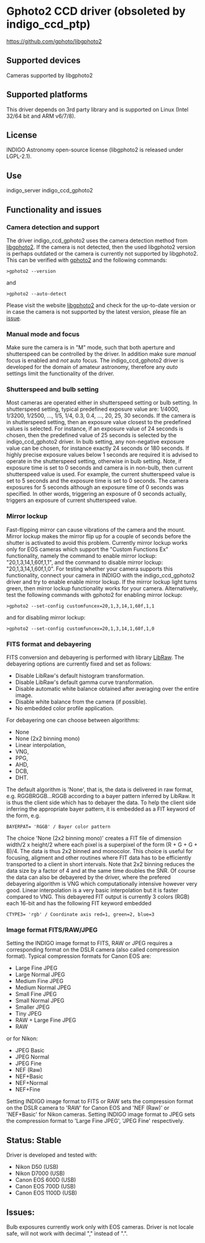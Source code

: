 # Gphoto2 CCD driver (obsoleted by indigo_ccd_ptp)

https://github.com/gphoto/libgphoto2

## Supported devices

Cameras supported by libgphoto2

## Supported platforms

This driver depends on 3rd party library and is supported on Linux (Intel 32/64 bit and ARM v6/7/8).

## License

INDIGO Astronomy open-source license (libgphoto2 is released under LGPL-2.1).

## Use

indigo_server indigo_ccd_gphoto2

## Functionality and issues

### Camera detection and support
The driver indigo_ccd_gphoto2 uses the camera detection method from [libgphoto2](https://github.com/gphoto/libgphoto2).
If the camera is not detected, then the used libgphoto2 version is perhaps outdated or
the camera is currently not supported by libgphoto2.
This can be verified with [gphoto2](https://github.com/gphoto/gphoto2) and the following commands:
```
>gphoto2 --version
```
and
```
>gphoto2 --auto-detect
```
Please visit the website [libgphoto2](https://github.com/gphoto/libgphoto2) and check for the
up-to-date version or in case the camera is not supported by the latest version, please
file an [issue](https://github.com/gphoto/libgphoto2/issues).

### Manual mode and focus
Make sure the camera is in "M" mode, such that both aperture and shutterspeed can be controlled by the driver.
In addition make sure *manual* focus is enabled and *not* auto focus. The indigo_ccd_gphoto2 driver is
developed for the domain of amateur astronomy, therefore any *auto* settings limit the functionality of the driver.

### Shutterspeed and bulb setting
Most cameras are operated either in shutterspeed setting or bulb setting.
In shutterspeed setting, typical predefined exposure value are: 1/4000, 1/3200, 1/2500, ..., 1/5, 1/4, 0.3, 0.4, ..., 20, 25, 30 seconds.
If the camera is in shutterspeed setting, then an exposure value closest to the predefined values is selected. For instance,
if an exposure value of 24 seconds is chosen, then the predefined value of 25 seconds is selected by the
indigo_ccd_gphoto2 driver. In bulb setting, any non-negative exposure value can be chosen,
for instance exactly 24 seconds or 180 seconds. If highly precise exposure values
below 1 seconds are required it is advised to operate in the shutterspeed setting, otherwise in bulb setting.
Note, if exposure time is set to 0 seconds and camera is in non-bulb, then current shutterspeed value is used. For example, the
current shutterspeed value is set to 5 seconds and the exposure time is set to 0 seconds. The camera exposures for 5 seconds
although an exposure time of 0 seconds was specified. In other words, triggering an exposure of 0 seconds actually,
triggers an exposure of current shutterspeed value.

### Mirror lockup
Fast-flipping mirror can cause vibrations of the camera and the mount.
Mirror lockup makes the mirror flip up for a couple of seconds before the shutter is activated to avoid this problem.
Currently mirror lockup works only for EOS cameras which support the "Custom Functions Ex" functionality, namely
the command to enable mirror lockup: "20,1,3,14,1,60f,1,1", and the command to disable mirror lockup: "20,1,3,14,1,60f,1,0".
For testing whether your camera supports this functionality, connect your camera
in INDIGO with the indigo_ccd_gphoto2 driver and try to enable enable mirror lockup. If the mirror lockup light turns green,
then mirror lockup functionality works for your camera.
Alternatively, test the following commands with gphoto2 for enabling mirror lockup:
```
>gphoto2 --set-config customfuncex=20,1,3,14,1,60f,1,1
```
and for disabling mirror lockup:
```
>gphoto2 --set-config customfuncex=20,1,3,14,1,60f,1,0
```

### FITS format and debayering
FITS conversion and debayering is performed with library [LibRaw](https://github.com/LibRaw/LibRaw).
The debayering options are currently fixed and set as follows:
* Disable LibRaw's default histogram transformation.
* Disable LibRaw's default gamma curve transformation.
* Disable automatic white balance obtained after averaging over the entire image.
* Disable white balance from the camera (if possible).
* No embedded color profile application.

For debayering one can choose between algorithms:
* None
* None (2x2 binning mono)
* Linear interpolation,
* VNG,
* PPG,
* AHD,
* DCB,
* DHT.

The default algorithm is 'None', that is, the data is delivered in raw format, e.g. RGGBRGGB...RGGB according to a
bayer pattern inferred by LibRaw.
It is thus the client side which has to debayer the data. To help the client side inferring the appropriate bayer pattern,
it is embedded as a FIT keyword of the form, e.g.
```
BAYERPAT= 'RGGB' / Bayer color pattern
```
The choice 'None (2x2 binning mono)' creates a FIT file of dimension width/2 x height/2 where each pixel is a superpixel of the form (R + G + G + B)/4.
The data is thus 2x2 binned and monocolor. This choice is useful for focusing, aligment and other
routines where FIT data has to be efficiently transported to a client in short intervals.
Note that 2x2 binning reduces the data size by a factor of 4 and at the same time doubles the SNR.
Of course the data can also be debayered by the driver, where the prefered debayering algorithm is VNG which computationally
intensive however very good. Linear interpolation is a very basic interpolation but it is faster compared to VNG.
This debayered FIT output is currently 3 colors (RGB) each 16-bit and has the following FIT keyword embedded
```
CTYPE3= 'rgb' / Coordinate axis red=1, green=2, blue=3
```

### Image format FITS/RAW/JPEG
Setting the INDIGO image format to FITS, RAW or JPEG requires a corresponding format on the DSLR camera (also called compression format).
Typical compression formats for Canon EOS are:
* Large Fine JPEG
* Large Normal JPEG
* Medium Fine JPEG
* Medium Normal JPEG
* Small Fine JPEG
* Small Normal JPEG
* Smaller JPEG
* Tiny JPEG
* RAW + Large Fine JPEG
* RAW

or for Nikon:
* JPEG Basic
* JPEG Normal
* JPEG Fine
* NEF (Raw)
* NEF+Basic
* NEF+Normal
* NEF+Fine

Setting INDIGO image format to FITS or RAW sets the compression format
on the DSLR camera to 'RAW' for Canon EOS and 'NEF (Raw)' or 'NEF+Basic' for Nikon cameras.
Setting INDIGO image format to JPEG sets the compression format to 'Large Fine JPEG', 'JPEG Fine' respectively.

## Status: Stable

Driver is developed and tested with:
* Nikon D50 (USB)
* Nikon D7000 (USB)
* Canon EOS 600D (USB)
* Canon EOS 700D (USB)
* Canon EOS 1100D (USB)

## Issues:
Bulb exposures currently work only with EOS cameras.
Driver is not locale safe, will not work with decimal "," instead of ".".
